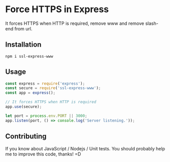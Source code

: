 # Force HTTPS in Express
It forces HTTPS when HTTP is required, remove www and remove slash-end from url.

## Installation

```prompt
npm i ssl-express-www
```

## Usage

```javascript
const express = require('express');
const secure = require('ssl-express-www');
const app = express();

// It forces HTTPS when HTTP is required
app.use(secure);

let port = process.env.PORT || 3000;
app.listen(port, () => console.log('Server listening.'));

```

## Contributing
If you know about JavaScript / Nodejs / Unit tests. You should probably help me to improve this code, thanks! =D
